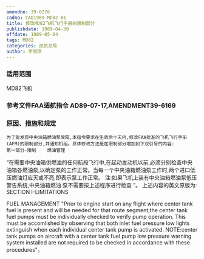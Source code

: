 ```yaml
---
amendno: 39-0276
cadno: CAD1989-MD82-01
title: 修改MD82飞机飞行手册的限制部分
publishdate: 1989-04-30
effdate: 1989-05-04
tags: MD82
categories: 民航总局
author: 李丽琪
---
```


### 适用范围 
MD82飞机

<!--more-->
### 参考文件FAA适航指令 AD89-07-17,AMENDMENT39-6169 

### 原因、措施和规定 
    为了能发现中央油箱燃油泵故障,本指令要求在生效后十天内,修改FAA批准的飞机飞行手册(AFM)的限制部分,并通知机组。具体修改方法是在限制部分增加如下双引号的内容: 
    第一部分-限制    燃油管理 
“在需要中央油箱供燃油的任何航段飞行中,在起动发动机以前,必须分别检查中央油箱各燃油泵,以确定泵的工作正常。当每一个中央油箱燃油泵工作时,两个进口低压燃油灯应灭或不亮,即表示泵工作正常。 
    注:如果飞机上装有中央油箱燃油泵低压警告系统,中央油箱燃油
泵不需要按上述程序进行检查 ”。     上述内容的英文原版为: SECTION I-LIMITATIONS 
  
FUEL MANAGEMENT 
"Prior to engine start on any flight where center tank fuel is present and will be needed for that route segment,the center tank fuel pumps must be individually checked to verify pump operation. This must be accomlished by observing that both inlet fuel pressure low lights extinguish when each individual center tank pump is activated. NOTE:center tank pumps on aircraft with a center tank fuel pump low pressure warning system installed are not required to be checked in accordance with these procedures"。
